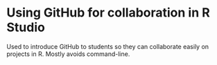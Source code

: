 # Using GitHub for collaboration in R Studio

Used to introduce GitHub to students so they can collaborate easily on projects in R. Mostly avoids command-line.
